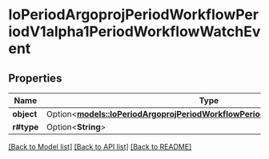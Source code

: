# IoPeriodArgoprojPeriodWorkflowPeriodV1alpha1PeriodWorkflowWatchEvent

## Properties

Name | Type | Description | Notes
------------ | ------------- | ------------- | -------------
**object** | Option<[**models::IoPeriodArgoprojPeriodWorkflowPeriodV1alpha1PeriodWorkflow**](io.argoproj.workflow.v1alpha1.Workflow.md)> |  | [optional]
**r#type** | Option<**String**> |  | [optional]

[[Back to Model list]](../README.md#documentation-for-models) [[Back to API list]](../README.md#documentation-for-api-endpoints) [[Back to README]](../README.md)


